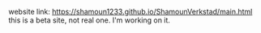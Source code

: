 website link: https://shamoun1233.github.io/ShamounVerkstad/main.html 
this is a beta site, not real one. I'm working on it.

